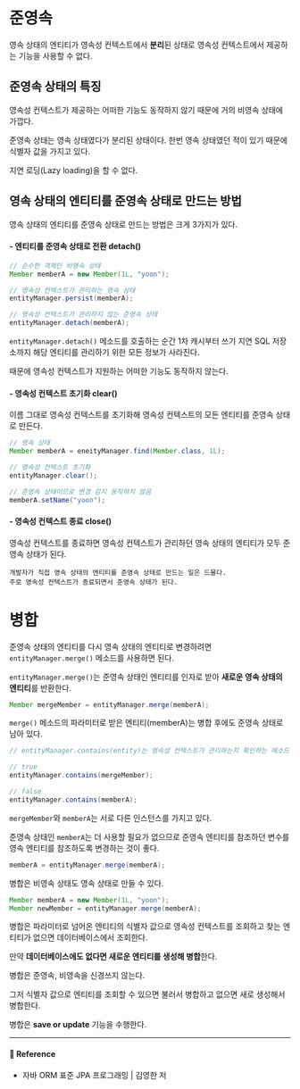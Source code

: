 # 준영속  

영속 상태의 엔티티가 영속성 컨텍스트에서 **분리**된 상태로 영속성 컨텍스트에서 제공하는 기능을 사용할 수 없다.  

## 준영속 상태의 특징  

영속성 컨텍스트가 제공하는 어떠한 기능도 동작하지 않기 때문에 거의 비영속 상태에 가깝다.  

준영속 상태는 영속 상태였다가 분리된 상태이다. 한번 영속 상태였던 적이 있기 때문에 식별자 값을 가지고 있다.  

지연 로딩(Lazy loading)을 할 수 없다.  

## 영속 상태의 엔티티를 준영속 상태로 만드는 방법  

영속 상태의 엔티티를 준영속 상태로 만드는 방법은 크게 3가지가 있다.  

#### - 엔티티를 준영속 상태로 전환 detach()  

```java
// 순수한 객체인 비영속 상태
Member memberA = new Member(1L, "yoon");

// 영속성 컨텍스트가 관리하는 영속 상태
entityManager.persist(memberA);

// 영속성 컨텍스트가 관리하지 않는 준영속 상태
entityManager.detach(memberA);
```

`entityManager.detach()` 메소드를 호출하는 순간 1차 캐시부터 쓰기 지연 SQL 저장소까지 해당 엔티티를 관리하기 위한 모든 정보가 사라진다.  

때문에 영속성 컨텍스트가 지원하는 어떠한 기능도 동작하지 않는다.  

#### - 영속성 컨텍스트 초기화 clear()  

이름 그대로 영속성 컨텍스트를 초기화해 영속성 컨텍스트의 모든 엔티티를 준영속 상태로 만든다.  

```java
// 영속 상태
Member memberA = eneityManager.find(Member.class, 1L);

// 영속성 컨텍스트 초기화
entityManager.clear();

// 준영속 상태이므로 변경 감지 동작하지 않음
memberA.setName("yoon");
```

#### - 영속성 컨텍스트 종료 close()  

영속성 컨텍스트를 종료하면 영속성 컨텍스트가 관리하던 영속 상태의 엔티티가 모두 준영속 상태가 된다.  

```text
개발자가 직접 영속 상태의 엔티티를 준영속 상태로 만드는 일은 드물다.  
주로 영속성 컨텍스트가 종료되면서 준영속 상태가 된다.  
```

# 병합  

준영속 상태의 엔티티를 다시 영속 상태의 엔티티로 변경하려면 `entityManager.merge()` 메소드를 사용하면 된다.  

`entityManager.merge()`는 준영속 상태인 엔티티를 인자로 받아 **새로운 영속 상태의 엔티티**를 반환한다.  

```java
Member mergeMember = entityManager.merge(memberA);
```

`merge()` 메소드의 파라미터로 받은 엔티티(memberA)는 병합 후에도 준영속 상태로 남아 있다.  

```java
// entityManager.contains(entity)는 영속성 컨텍스트가 관리하는지 확인하는 메소드

// true
entityManager.contains(mergeMember);

// false
entityManager.contains(memberA);
```

`mergeMember`와 `memberA`는 서로 다른 인스턴스를 가지고 있다.  

준영속 상태인 `memberA`는 더 사용할 필요가 없으므로 준영속 엔티티를 참조하던 변수를 영속 엔티티를 참조하도록 변경하는 것이 좋다.  

```java
memberA = entityManager.merge(memberA);
```

병합은 비영속 상태도 영속 상태로 만들 수 있다.  

```java
Member memberA = new Member(1L, "yoon");
Member newMember = entityManager.merge(memberA);
```

병합은 파라미터로 넘어온 엔티티의 식별자 값으로 영속성 컨텍스트를 조회하고 찾는 엔티티가 없으면 데이터베이스에서 조회한다.  

만약 **데이터베이스에도 없다면 새로운 엔티티를 생성해 병합**한다.  

병합은 준영속, 비영속을 신경쓰지 않는다.  

그저 식별자 값으로 엔티티를 조회할 수 있으면 불러서 병합하고 없으면 새로 생성해서 병합한다.  

병합은 **save or update** 기능을 수행한다.  

---

#### 📌 Reference  

- 자바 ORM 표준 JPA 프로그래밍 | 김영한 저